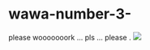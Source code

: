 # wawa-number-3-
please wooooooork ... pls ... please . ![](https://wilardo.crd.co/assets/images/gallery28/76aaa489_original.gif?v=618e2dfe)

